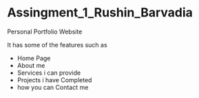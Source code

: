 # Assingment_1_Rushin_Barvadia
Personal Portfolio Website

It has some of the features such as 
* Home Page
* About me
* Services i can provide
* Projects i have Completed
* how you can Contact me
